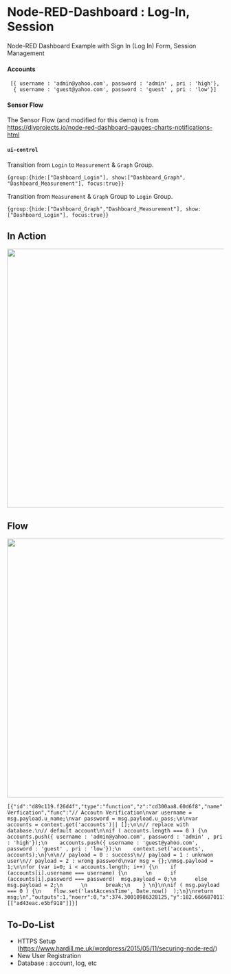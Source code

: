 # Node-RED-Dashboard : Log-In, Session

Node-RED Dashboard Example with Sign In (Log In) Form, Session Management

#### Accounts 

```
 [{ username : 'admin@yahoo.com', password : 'admin' , pri : 'high'},
  { username : 'guest@yahoo.com', password : 'guest' , pri : 'low'}]
```    

#### Sensor Flow 

The Sensor Flow (and modified for this demo) is from https://diyprojects.io/node-red-dashboard-gauges-charts-notifications-html

#### `ui-control`

Transition from `Login` to `Measurement` & `Graph` Group.

`{group:{hide:["Dashboard_Login"], show:["Dashboard_Graph", "Dashboard_Measurement"], focus:true}} `

Transition from `Measurement` & `Graph` Group to `Login` Group.

`{group:{hide:["Dashboard_Graph","Dashboard_Measurement"], show:["Dashboard_Login"], focus:true}}`

## In Action 


<p align="center">
<img src="https://github.com/phyunsj/node-red-dashboard-login/blob/master/dasahboard_session_timeout.gif" width="600px"/>
</p>

## Flow

<p align="center">
<img src="https://github.com/phyunsj/node-red-dashboard-login/blob/master/node-red-dashboard.png" width="600px"/>
</p>


```
[{"id":"d89c119.f26d4f","type":"function","z":"cd300aa8.60d6f8","name":"Account Verfication","func":"// Accoutn Verification\nvar username = msg.payload.u_name;\nvar password = msg.payload.u_pass;\n\nvar accounts = context.get('accounts')|| [];\n\n// replace with database.\n// default account\n\nif ( accounts.length === 0 ) {\n    accounts.push({ username : 'admin@yahoo.com', password : 'admin' , pri : 'high'});\n    accounts.push({ username : 'guest@yahoo.com', password : 'guest' , pri : 'low'});\n    context.set('accounts', accounts);\n}\n\n// payload = 0 : success\n// payload = 1 : unknwon user\n// payload = 2 : wrong password\nvar msg = {};\nmsg.payload = 1;\n\nfor (var i=0; i < accounts.length; i++) {\n    if (accounts[i].username === username) {\n      \n      if (accounts[i].password === password)  msg.payload = 0;\n      else msg.payload = 2;\n      \n      break;\n    } \n}\n\nif ( msg.payload === 0 ) {\n    flow.set('lastAccessTime', Date.now()  );\n}\nreturn msg;\n","outputs":1,"noerr":0,"x":374.30010986328125,"y":182.66668701171875,"wires":[["ad43eac.e5bf918"]]}]
```

## To-Do-List

- HTTPS Setup (https://www.hardill.me.uk/wordpress/2015/05/11/securing-node-red/) 
- New User Registration
- Database : account, log, etc


